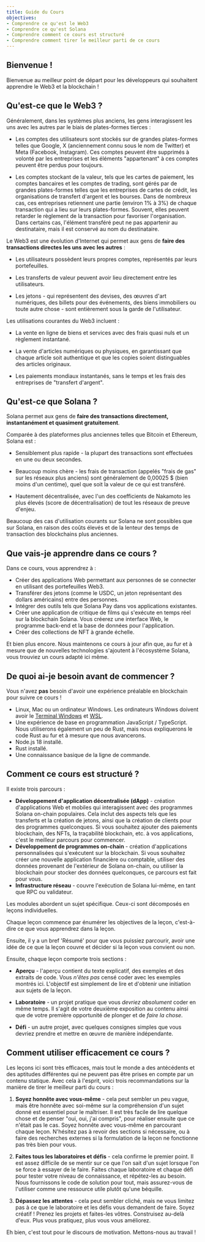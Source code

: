```yaml
---
title: Guide du Cours
objectives:
- Comprendre ce qu'est le Web3
- Comprendre ce qu'est Solana
- Comprendre comment ce cours est structuré
- Comprendre comment tirer le meilleur parti de ce cours
---
```


## Bienvenue !

Bienvenue au meilleur point de départ pour les développeurs qui souhaitent apprendre le Web3 et la blockchain !

## Qu'est-ce que le Web3 ?

Généralement, dans les systèmes plus anciens, les gens interagissent les uns avec les autres par le biais de plates-formes tierces :

- Les comptes des utilisateurs sont stockés sur de grandes plates-formes telles que Google, X (anciennement connu sous le nom de Twitter) et Meta (Facebook, Instagram). Ces comptes peuvent être supprimés à volonté par les entreprises et les éléments "appartenant" à ces comptes peuvent être perdus pour toujours.

- Les comptes stockant de la valeur, tels que les cartes de paiement, les comptes bancaires et les comptes de trading, sont gérés par de grandes plates-formes telles que les entreprises de cartes de crédit, les organisations de transfert d'argent et les bourses. Dans de nombreux cas, ces entreprises retiennent une partie (environ 1% à 3%) de chaque transaction qui a lieu sur leurs plates-formes. Souvent, elles peuvent retarder le règlement de la transaction pour favoriser l'organisation. Dans certains cas, l'élément transféré peut ne pas appartenir au destinataire, mais il est conservé au nom du destinataire.

Le Web3 est une évolution d'Internet qui permet aux gens de **faire des transactions directes les uns avec les autres** :

- Les utilisateurs possèdent leurs propres comptes, représentés par leurs portefeuilles.

- Les transferts de valeur peuvent avoir lieu directement entre les utilisateurs.

- Les jetons - qui représentent des devises, des œuvres d'art numériques, des billets pour des événements, des biens immobiliers ou toute autre chose - sont entièrement sous la garde de l'utilisateur.

Les utilisations courantes du Web3 incluent :

- La vente en ligne de biens et services avec des frais quasi nuls et un règlement instantané.

- La vente d'articles numériques ou physiques, en garantissant que chaque article soit authentique et que les copies soient distinguables des articles originaux.

- Les paiements mondiaux instantanés, sans le temps et les frais des entreprises de "transfert d'argent".

## Qu'est-ce que Solana ?

Solana permet aux gens de **faire des transactions directement, instantanément et quasiment gratuitement**.

Comparée à des plateformes plus anciennes telles que Bitcoin et Ethereum, Solana est :

- Sensiblement plus rapide - la plupart des transactions sont effectuées en une ou deux secondes.

- Beaucoup moins chère - les frais de transaction (appelés "frais de gas" sur les réseaux plus anciens) sont généralement de 0,00025 $ (bien moins d'un centime), quel que soit la valeur de ce qui est transféré.

- Hautement décentralisée, avec l'un des coefficients de Nakamoto les plus élevés (score de décentralisation) de tout les réseaux de preuve d'enjeu.

Beaucoup des cas d'utilisation courants sur Solana ne sont possibles que sur Solana, en raison des coûts élevés et de la lenteur des temps de transaction des blockchains plus anciennes.

## Que vais-je apprendre dans ce cours ?

Dans ce cours, vous apprendrez à :

- Créer des applications Web permettant aux personnes de se connecter en utilisant des portefeuilles Web3.
- Transférer des jetons (comme le USDC, un jeton représentant des dollars américains) entre des personnes.
- Intégrer des outils tels que Solana Pay dans vos applications existantes.
- Créer une application de critique de films qui s'exécute en temps réel sur la blockchain Solana. Vous créerez une interface Web, le programme back-end et la base de données pour l'application.
- Créer des collections de NFT à grande échelle.

Et bien plus encore. Nous maintenons ce cours à jour afin que, au fur et à mesure que de nouvelles technologies s'ajoutent à l'écosystème Solana, vous trouviez un cours adapté ici même.

## De quoi ai-je besoin avant de commencer ?

Vous n'avez **pas** besoin d'avoir une expérience préalable en blockchain pour suivre ce cours !

- Linux, Mac ou un ordinateur Windows.
  Les ordinateurs Windows doivent avoir le [Terminal Windows](https://aka.ms/terminal) et [WSL](https://learn.microsoft.com/en-us/windows/wsl/).
- Une expérience de base en programmation JavaScript / TypeScript. Nous utiliserons également un peu de Rust, mais nous expliquerons le code Rust au fur et à mesure que nous avancerons.
- Node.js 18 installé.
- Rust installé.
- Une connaissance basique de la ligne de commande.

## Comment ce cours est structuré ?

Il existe trois parcours :
 - **Développement d'application décentralisée (dApp)** - création d'applications Web et mobiles qui interagissent avec des programmes Solana on-chain populaires. Cela inclut des aspects tels que les transferts et la création de jetons, ainsi que la création de clients pour des programmes quelconques. Si vous souhaitez ajouter des paiements blockchain, des NFTs, la traçabilité blockchain, etc. à vos applications, c'est le meilleur parcours pour commencer.
 - **Développement de programmes on-chain** - création d'applications personnalisées qui s'exécutent sur la blockchain. Si vous souhaitez créer une nouvelle application financière ou comptable, utiliser des données provenant de l'extérieur de Solana on-chain, ou utiliser la blockchain pour stocker des données quelconques, ce parcours est fait pour vous.
 - **Infrastructure réseau** - couvre l'exécution de Solana lui-même, en tant que RPC ou validateur.

Les modules abordent un sujet spécifique. Ceux-ci sont décomposés en leçons individuelles.

Chaque leçon commence par énumérer les objectives de la leçon, c'est-à-dire ce que vous apprendrez dans la leçon.

Ensuite, il y a un bref 'Résumé' pour que vous puissiez parcourir, avoir une idée de ce que la leçon couvre et décider si la leçon vous convient ou non.

Ensuite, chaque leçon comporte trois sections :

- **Aperçu** - l'aperçu contient du texte explicatif, des exemples et des extraits de code. Vous _n'êtes pas_ censé coder avec les exemples montrés ici. L'objectif est simplement de lire et d'obtenir une initiation aux sujets de la leçon.

- **Laboratoire** - un projet pratique que vous _devriez absolument_ coder en même temps. Il s'agit de votre deuxième exposition au contenu ainsi que de votre première opportunité de plonger et de _faire la chose_.

- **Défi** - un autre projet, avec quelques consignes simples que vous devriez prendre et mettre en œuvre de manière indépendante.

## Comment utiliser efficacement ce cours ?

Les leçons ici sont très efficaces, mais tout le monde a des antécédents et des aptitudes différentes qui ne peuvent pas être prises en compte par un contenu statique. Avec cela à l'esprit, voici trois recommandations sur la manière de tirer le meilleur parti du cours :

1. **Soyez honnête avec vous-même** - cela peut sembler un peu vague, mais être honnête avec soi-même sur la compréhension d'un sujet donné est essentiel pour le maîtriser. Il est très facile de lire quelque chose et de penser "oui, oui, j'ai compris", pour réaliser ensuite que ce n'était pas le cas. Soyez honnête avec vous-même en parcourant chaque leçon. N'hésitez pas à revoir des sections si nécessaire, ou à faire des recherches externes si la formulation de la leçon ne fonctionne pas très bien pour vous.

2. **Faites tous les laboratoires et défis** - cela confirme le premier point. Il est assez difficile de se mentir sur ce que l'on sait d'un sujet lorsque l'on se force à essayer de le faire. Faites chaque laboratoire et chaque défi pour tester votre niveau de connaissance, et répétez-les au besoin. Nous fournissons le code de solution pour tout, mais assurez-vous de l'utiliser comme une ressource utile plutôt qu'une béquille.

3. **Dépassez les attentes** - cela peut sembler cliché, mais ne vous limitez pas à ce que le laboratoire et les défis vous demandent de faire. Soyez créatif ! Prenez les projets et faites-les vôtres. Construisez au-delà d'eux. Plus vous pratiquez, plus vous vous améliorez.

Eh bien, c'est tout pour le discours de motivation. Mettons-nous au travail !